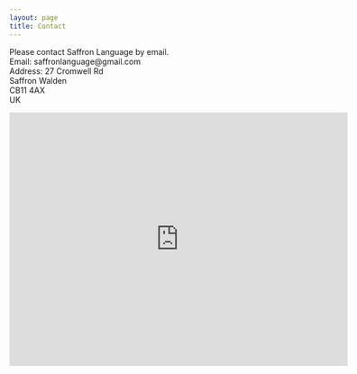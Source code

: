 ```yaml
---
layout: page
title: Contact
---
```


<p class="message">
  Please contact Saffron Language by email. <br/>
  Email: saffronlanguage@gmail.com<br/>
  Address: 27 Cromwell Rd    <br/>
Saffron Walden    <br/>
CB11 4AX    <br/>
UK    <br/>
</p>

<iframe src="https://www.google.com/maps/embed?pb=!1m18!1m12!1m3!1d2455.7711409605386!2d0.24248491613126347!3d52.01104807972106!2m3!1f0!2f0!3f0!3m2!1i1024!2i768!4f13.1!3m3!1m2!1s0x47d889d205fd1c9f%3A0xf1d642a893464b96!2s27%20Cromwell%20Rd%2C%20Saffron%20Walden%20CB11%204AX%2C%20UK!5e0!3m2!1sen!2s!4v1654178719337!5m2!1sen!2s" width="600" height="450" style="border:0;" allowfullscreen="" loading="lazy" referrerpolicy="no-referrer-when-downgrade"></iframe>
